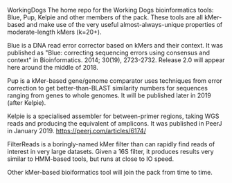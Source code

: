 WorkingDogs
The home repo for the Working Dogs bioinformatics tools: Blue, Pup, Kelpie and other members of the pack. These tools are all kMer-based and make use of the very useful almost-always-unique properties of moderate-length kMers (k=20+).

Blue is a DNA read error corrector based on kMers and their context. It was published as "Blue: correcting sequencing errors using consensus and context" in Bioinformatics. 2014; 30(19), 2723-2732. Release 2.0 will appear here around the middle of 2018.

Pup is a kMer-based gene/genome comparator uses techniques from error correction to get better-than-BLAST similarity numbers for sequences ranging from genes to whole genomes. It will be published later in 2019 (after Kelpie).

Kelpie is a specialised assembler for between-primer regions, taking WGS reads and producing the equivalent of amplicons. It was published
in PeerJ in January 2019. https://peerj.com/articles/6174/

FilterReads is a boringly-named kMer filter than can rapidly find reads of interest in very large datasets. Given a 16S filter, it produces results very similar to HMM-based tools, but runs at close to IO speed.

Other kMer-based bioiformatics tool will join the pack from time to time.
